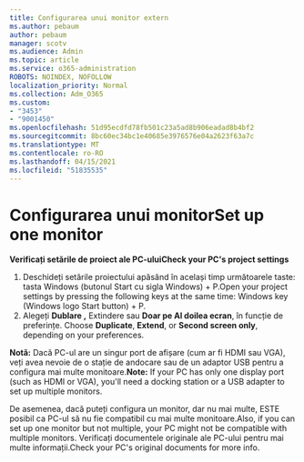 ```yaml
---
title: Configurarea unui monitor extern
ms.author: pebaum
author: pebaum
manager: scotv
ms.audience: Admin
ms.topic: article
ms.service: o365-administration
ROBOTS: NOINDEX, NOFOLLOW
localization_priority: Normal
ms.collection: Adm_O365
ms.custom:
- "3453"
- "9001450"
ms.openlocfilehash: 51d95ecdfd78fb501c23a5ad8b906eadad8b4bf2
ms.sourcegitcommit: 8bc60ec34bc1e40685e3976576e04a2623f63a7c
ms.translationtype: MT
ms.contentlocale: ro-RO
ms.lasthandoff: 04/15/2021
ms.locfileid: "51835535"
---
```

# <a name="set-up-one-monitor"></a><span data-ttu-id="abe6a-102">Configurarea unui monitor</span><span class="sxs-lookup"><span data-stu-id="abe6a-102">Set up one monitor</span></span>

<span data-ttu-id="abe6a-103">**Verificați setările de proiect ale PC-ului**</span><span class="sxs-lookup"><span data-stu-id="abe6a-103">**Check your PC's project settings**</span></span>

1. <span data-ttu-id="abe6a-104">Deschideți setările proiectului apăsând în același timp următoarele taste: tasta Windows (butonul Start cu sigla Windows) + P.</span><span class="sxs-lookup"><span data-stu-id="abe6a-104">Open your project settings by pressing the following keys at the same time: Windows key (Windows logo Start button) + P.</span></span>
2. <span data-ttu-id="abe6a-105">Alegeți **Dublare ,** Extindere sau **Doar pe Al doilea ecran**, în funcție de preferințe. </span><span class="sxs-lookup"><span data-stu-id="abe6a-105">Choose **Duplicate**, **Extend**, or **Second screen only**, depending on your preferences.</span></span>

<span data-ttu-id="abe6a-106">**Notă:** Dacă PC-ul are un singur port de afișare (cum ar fi HDMI sau VGA), veți avea nevoie de o stație de andocare sau de un adaptor USB pentru a configura mai multe monitoare.</span><span class="sxs-lookup"><span data-stu-id="abe6a-106">**Note:** If your PC has only one display port (such as HDMI or VGA), you'll need a docking station or a USB adapter to set up multiple monitors.</span></span>

<span data-ttu-id="abe6a-107">De asemenea, dacă puteți configura un monitor, dar nu mai multe, ESTE posibil ca PC-ul să nu fie compatibil cu mai multe monitoare.</span><span class="sxs-lookup"><span data-stu-id="abe6a-107">Also, if you can set up one monitor but not multiple, your PC might not be compatible with multiple monitors.</span></span> <span data-ttu-id="abe6a-108">Verificați documentele originale ale PC-ului pentru mai multe informații.</span><span class="sxs-lookup"><span data-stu-id="abe6a-108">Check your PC's original documents for more info.</span></span>
